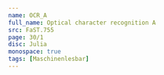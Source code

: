 ```yaml
---
name: OCR_A
full_name: Optical character recognition A
src: FaST.755
page: 30/1
disc: Julia
monospace: true
tags: [Maschinenlesbar]
---
```

